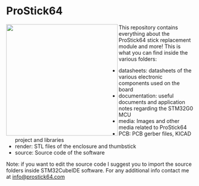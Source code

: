 # ProStick64

<img src="https://github.com/LolloTheMad/ProStick64/blob/master/ProStick64_Logo.png" width="300" height="300" align="left">

This repository contains everything about the ProStick64 stick replacement module and more!
This is what you can find inside the various folders:
* datasheets:     datasheets of the various electronic components used on the board
* documentation:  useful documents and application notes regarding the STM32G0 MCU
* media:          Images and other media related to ProStick64
* PCB:            PCB gerber files, KICAD project and libraries
* render:         STL files of the enclosure and thumbstick
* source:         Source code of the software

Note: if you want to edit the source code I suggest you to import the source folders inside STM32CubeIDE software.
For any additional info contact me at info@prostick64.com
